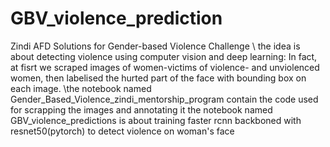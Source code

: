 # GBV_violence_prediction
Zindi AFD Solutions for Gender-based Violence Challenge
\\ the idea is about detecting violence using computer vision and deep learning: In fact, at fisrt we scraped images of women-victims of violence- and unviolenced women, then labelised the hurted part of the face with bounding box on each image.
\\the notebook named Gender_Based_Violence_zindi_mentorship_program contain the code used for scrapping the images and annotating it 
the notebook named GBV_violence_predictions is about training faster rcnn backboned with resnet50(pytorch) to detect violence on woman's face 
